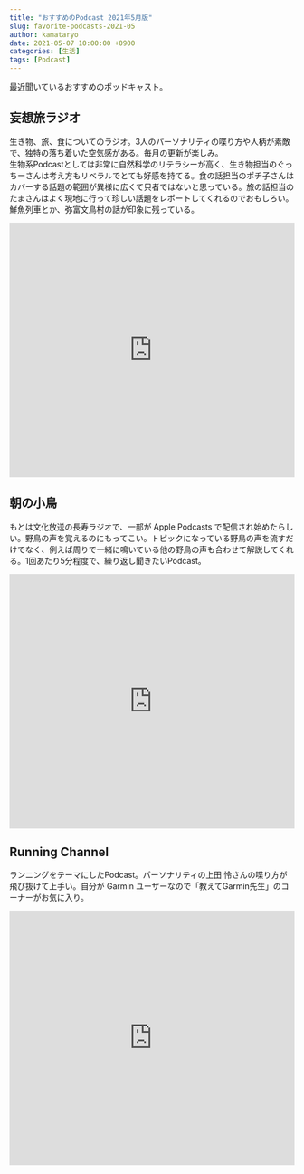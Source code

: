 ```yaml
---
title: "おすすめのPodcast 2021年5月版"
slug: favorite-podcasts-2021-05
author: kamataryo
date: 2021-05-07 10:00:00 +0900
categories: [生活]
tags: [Podcast]
---
```


最近聞いているおすすめのポッドキャスト。

## 妄想旅ラジオ

生き物、旅、食についてのラジオ。3人のパーソナリティの喋り方や人柄が素敵で、独特の落ち着いた空気感がある。毎月の更新が楽しみ。  
生物系Podcastとしては非常に自然科学のリテラシーが高く、生き物担当のぐっちーさんは考え方もリベラルでとても好感を持てる。食の話担当のポチ子さんはカバーする話題の範囲が異様に広くて只者ではないと思っている。旅の話担当のたまさんはよく現地に行って珍しい話題をレポートしてくれるのでおもしろい。鮮魚列車とか、弥富文鳥村の話が印象に残っている。

<iframe allow="autoplay *; encrypted-media *; fullscreen *" frameborder="0" height="450" style="width:100%;max-width:660px;overflow:hidden;background:transparent;" sandbox="allow-forms allow-popups allow-same-origin allow-scripts allow-storage-access-by-user-activation allow-top-navigation-by-user-activation" src="https://embed.podcasts.apple.com/jp/podcast/%E5%A6%84%E6%83%B3%E6%97%85%E3%83%A9%E3%82%B8%E3%82%AA-%E7%94%9F%E3%81%8D%E7%89%A9-%E9%A3%9F%E3%81%B9%E7%89%A9-%E8%AA%BF%E3%81%B9%E7%89%A9/id929475324"></iframe>

## 朝の小鳥

もとは文化放送の長寿ラジオで、一部が Apple Podcasts で配信され始めたらしい。野鳥の声を覚えるのにもってこい。トピックになっている野鳥の声を流すだけでなく、例えば周りで一緒に鳴いている他の野鳥の声も合わせて解説してくれる。1回あたり5分程度で、繰り返し聞きたいPodcast。

<iframe allow="autoplay *; encrypted-media *; fullscreen *" frameborder="0" height="450" style="width:100%;max-width:660px;overflow:hidden;background:transparent;" sandbox="allow-forms allow-popups allow-same-origin allow-scripts allow-storage-access-by-user-activation allow-top-navigation-by-user-activation" src="https://embed.podcasts.apple.com/jp/podcast/%E6%9C%9D%E3%81%AE%E5%B0%8F%E9%B3%A5/id1546520948"></iframe>

## Running Channel

ランニングをテーマにしたPodcast。パーソナリティの上田 怜さんの喋り方が飛び抜けて上手い。自分が Garmin ユーザーなので「教えてGarmin先生」のコーナーがお気に入り。

<iframe allow="autoplay *; encrypted-media *; fullscreen *" frameborder="0" height="450" style="width:100%;max-width:660px;overflow:hidden;background:transparent;" sandbox="allow-forms allow-popups allow-same-origin allow-scripts allow-storage-access-by-user-activation allow-top-navigation-by-user-activation" src="https://embed.podcasts.apple.com/jp/podcast/running-channel-%E3%83%A9%E3%83%B3%E3%83%8B%E3%83%B3%E3%82%B0-%E3%83%81%E3%83%A3%E3%83%B3%E3%83%8D%E3%83%AB/id1521664487"></iframe>
